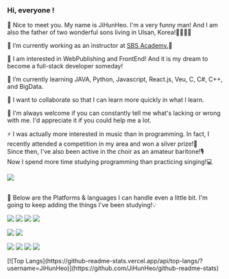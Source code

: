 ### Hi, everyone !
<p>
👋 Nice to meet you. My name is JiHunHeo. I'm a very funny man! And I am also the father of two wonderful sons living in Ulsan, Korea!👨‍👩‍👦‍👦

🔭 I’m currently working as an instructor at <a href="https://ulsan.sbsart.com/" target="_blank">SBS Academy.</a>🏢

👀 I am interested in WebPublishing and FrontEnd! And it is my dream to become a full-stack developer someday!

🌱 I’m currently learning JAVA, Python, Javascript, React.js, Veu, C, C#, C++, and BigData.

👯 I want to collaborate so that I can learn more quickly in what I learn.

🤔 I'm always welcome if you can constantly tell me what's lacking or wrong with me. I'd appreciate it if you could help me a lot.

⚡ I was actually more interested in music than in programming. In fact, I recently attended a competition in my area and won a silver prize!🥈<br>
   Since then, I've also been active in the choir as an amateur baritone!🎙<br>
   Now I spend more time studying programming than practicing singing!💻
</p>
<a href="mailto:soul070831@gmail.com" target="_blank"><img src="https://img.shields.io/badge/soul070831@gmail.com-1DDB16?style=flat-square&logo=Gmail&logoColor=white"/></a><br><br>
<p>
💪 Below are the Platforms & languages I can handle even a little bit. I'm going to keep adding the things I've been studying!💡
</p>
<p>
   <img src="https://img.shields.io/badge/-HTML5-%23E34F26?style=flat-square&logo=HTML5&logoColor=white"/>
   <img src="https://img.shields.io/badge/-CSS3-%231572B6?style=flat-square&logo=CSS3&logoColor=white"/>
   <img src="https://img.shields.io/badge/-Javascript-%23F7DF1E?style=flat-square&logo=Javascript&logoColor=black"/>
   <img src="https://img.shields.io/badge/-Jquery-%230769AD?style=flat-square&logo=Jquery&logoColor=white"/>
</p>
<p>
   <img src="https://img.shields.io/badge/Git-F05032?style=flat-square&logo=Git&logoColor=white"/>
   <img src="https://img.shields.io/badge/-GitHub-%23181717?style=flat-square&logo=GitHub&logoColor=white"/>
</p>
<p>
   <img src="https://img.shields.io/badge/-React-%2361DAFB?style=flat-square&logo=React&logoColor=black"/>
   <img src="https://img.shields.io/badge/-JAVA-%23E34F26?style=flat-square&logo=JAVA&logoColor=white"/>
   <img src="https://img.shields.io/badge/-Python-%231572B6?style=flat-square&logo=Python&logoColor=white"/>
   <img src="https://img.shields.io/badge/-CLanguages-%231572B6?style=flat-square&logo=C&logoColor=white"/>
</p>
<p>
   [![Top Langs](https://github-readme-stats.vercel.app/api/top-langs/?username=JiHunHeo)](https://github.com/JiHunHeo/github-readme-stats)
</p>
